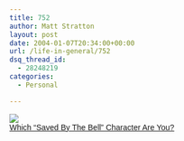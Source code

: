 ```yaml
---
title: 752
author: Matt Stratton
layout: post
date: 2004-01-07T20:34:00+00:00
url: /life-in-general/752
dsq_thread_id:
  - 28248219
categories:
  - Personal

---
```

<font face="arial"><img src="http://members.aol.com/couplandesque/quizzes/slater.gif" /><br /><a href="http://members.aol.com/couplandesque/quizzes/sbtb.htm">Which &#8220;Saved By The Bell&#8221; Character Are You?</a></font>